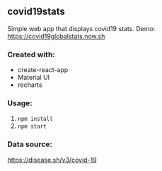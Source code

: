 ## covid19stats

Simple web app that displays covid19 stats.
Demo: https://covid19globalstats.now.sh

### Created with:

- create-react-app
- Material UI
- recharts

### Usage:

1. `npm install`
2. `npm start`
 

### Data source:
https://disease.sh/v3/covid-19

